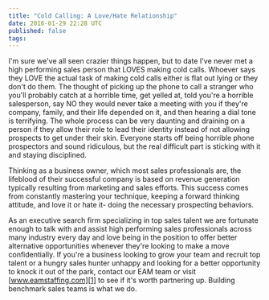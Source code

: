 ```yaml
---
title: "Cold Calling: A Love/Hate Relationship"
date: 2016-01-29 22:28 UTC
published: false
tags:
---
```


I'm sure we've all seen crazier things happen, but to date I've never met a high performing sales person that LOVES making cold calls. Whoever says they LOVE the actual task of making cold calls either is flat out lying or they don't do them. The thought of picking up the phone to call a stranger who you'll probably catch at a horrible time, get yelled at, told you're a horrible salesperson, say NO they would never take a meeting with you if they're company, family, and their life depended on it, and then hearing a dial tone is terrifying. The whole process can be very daunting and draining on a person if they allow their role to lead their identity instead of not allowing prospects to get under their skin. Everyone starts off being horrible phone prospectors and sound ridiculous, but the real difficult part is sticking with it and staying disciplined.

Thinking as a business owner, which most sales professionals are, the lifeblood of their successful company is based on revenue generation typically resulting from marketing and sales efforts. This success comes from constantly mastering your technique, keeping a forward thinking attitude, and love it or hate it- doing the necessary prospecting behaviors.

As an executive search firm specializing in top sales talent we are fortunate enough to talk with and assist high performing sales professionals across many industry every day and love being in the position to offer better alternative opportunities whenever they're looking to make a move confidentially. If you're a business looking to grow your team and recruit top talent or a hungry sales hunter unhappy and looking for a better opportunity to knock it out of the park, contact our EAM team or visit [www.eamstaffing.com][1] to see if it's worth partnering up. Building benchmark sales teams is what we do.

[1]: http://www.eamstaffing.com
